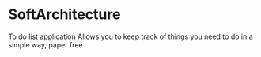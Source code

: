 # SoftArchitecture
To do list application
Allows you to keep track of things you need to do in a simple way, paper free.
